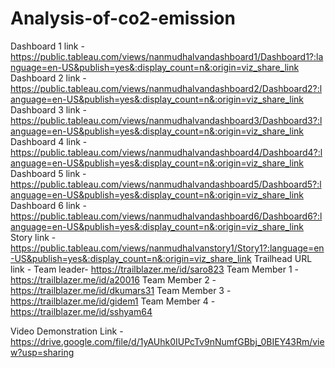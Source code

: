 # Analysis-of-co2-emission
Dashboard 1 link - https://public.tableau.com/views/nanmudhalvandashboard1/Dashboard1?:language=en-US&publish=yes&:display_count=n&:origin=viz_share_link
Dashboard 2 link - https://public.tableau.com/views/nanmudhalvandashboard2/Dashboard2?:language=en-US&publish=yes&:display_count=n&:origin=viz_share_link
Dashboard 3 link - https://public.tableau.com/views/nanmudhalvandashboard3/Dashboard3?:language=en-US&publish=yes&:display_count=n&:origin=viz_share_link 
Dashboard 4 link - 
https://public.tableau.com/views/nanmudhalvandashboard4/Dashboard4?:language=en-US&publish=yes&:display_count=n&:origin=viz_share_link 
Dashboard 5 link - https://public.tableau.com/views/nanmudhalvandashboard5/Dashboard5?:language=en-US&publish=yes&:display_count=n&:origin=viz_share_link 
Dashboard 6 link - https://public.tableau.com/views/nanmudhalvandashboard6/Dashboard6?:language=en-US&publish=yes&:display_count=n&:origin=viz_share_link 
Story link - https://public.tableau.com/views/nanmudhalvanstory1/Story1?:language=en-US&publish=yes&:display_count=n&:origin=viz_share_link 
Trailhead URL link - Team leader- https://trailblazer.me/id/saro823 Team Member 1 - https://trailblazer.me/id/a20016  Team Member 2 - https://trailblazer.me/id/dkumars31  Team Member 3 - https://trailblazer.me/id/gidem1  Team Member 4 - https://trailblazer.me/id/sshyam64


Video Demonstration Link - https://drive.google.com/file/d/1yAUhk0IUPcTv9nNumfGBbj_0BIEY43Rm/view?usp=sharing
